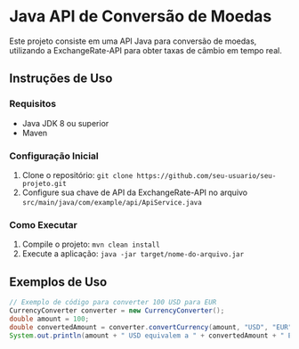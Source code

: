 # Java API de Conversão de Moedas

Este projeto consiste em uma API Java para conversão de moedas, utilizando a ExchangeRate-API para obter taxas de câmbio em tempo real.

## Instruções de Uso

### Requisitos
- Java JDK 8 ou superior
- Maven

### Configuração Inicial
1. Clone o repositório: `git clone https://github.com/seu-usuario/seu-projeto.git`
2. Configure sua chave de API da ExchangeRate-API no arquivo `src/main/java/com/example/api/ApiService.java`

### Como Executar
1. Compile o projeto: `mvn clean install`
2. Execute a aplicação: `java -jar target/nome-do-arquivo.jar`

## Exemplos de Uso

```java
// Exemplo de código para converter 100 USD para EUR
CurrencyConverter converter = new CurrencyConverter();
double amount = 100;
double convertedAmount = converter.convertCurrency(amount, "USD", "EUR");
System.out.println(amount + " USD equivalem a " + convertedAmount + " EUR");


